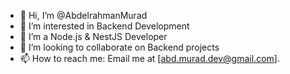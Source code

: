 - 👋 Hi, I’m @AbdelrahmanMurad
- 👀 I’m interested in Backend Development
- 🌱 I’m a Node.js & NestJS Developer
- 💞️ I’m looking to collaborate on Backend projects
- 📫 How to reach me: Email me at [abd.murad.dev@gmail.com].

<!---
AbdelrahmanMurad/AbdelrahmanMurad is a ✨ special ✨ repository because its `README.md` (this file) appears on your GitHub profile.
You can click the Preview link to take a look at your changes.
--->
